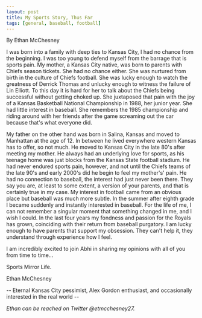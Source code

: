 ```yaml
---
layout: post
title: My Sports Story, Thus Far
tags: [general, baseball, football]
---
```

By Ethan McChesney

I was born into a family with deep ties to Kansas City, I had no chance from the beginning. I was 
too young to defend myself from the barrage that is sports pain. My mother, a Kansas City native, 
was born to parents with Chiefs season tickets. She had no chance either. She was nurtured 
from birth in the culture of Chiefs football. She was lucky enough to watch the greatness of 
Derrick Thomas and unlucky enough to witness the failure of Lin Elliott. To this day it is hard for 
her to talk about the Chiefs being successful without getting choked up. She juxtaposed that 
pain with the joy of a Kansas Basketball National Championship in 1988, her junior year. She 
had little interest in baseball. She remembers the 1985 championship and riding around with her 
friends after the game screaming out the car because that's what everyone did.

My father on the other hand was born in Salina, Kansas and moved to Manhattan at the age of 
12. In between he lived everywhere western Kansas has to offer, so not much. He moved to 
Kansas City in the late 80's after meeting my mother. He always had an underlying love for 
sports, as his teenage home was just blocks from the Kansas State football stadium. He had never 
endured sports pain, however, and not until the Chiefs teams of the late 90's and early 2000's did he begin to 
feel my mother's' pain. He had no connection to baseball, the interest had just never been there. 
They say you are, at least to some extent, a version of your parents, and that is certainly true in 
my case. My interest in football came from an obvious place but baseball was much more 
subtle. In the summer after eighth grade I became suddenly and instantly interested in baseball. 
For the life of me, I can not remember a singular moment that something changed in me, and I wish I 
could. In the last four years my fondness and passion for the Royals has grown, coinciding with 
their return from baseball purgatory. I am lucky enough to have parents that support my 
obsession. They can't help it, they understand through experience how I feel. 

I am incredibly excited to join Abhi in sharing my opinions with all of you from time to time...

Sports Mirror Life.

Ethan McChesney 

-- Eternal Kansas City pessimist, Alex Gordon enthusiast, and occasionally 
interested in the real world --

<i>Ethan can be reached on Twitter @etmcchesney27.</i>

